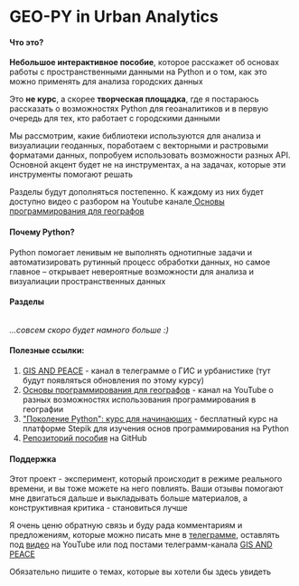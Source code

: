 # GEO-PY in Urban Analytics

#### Что это?

<strong>Небольшое интерактивное пособие</strong>, которое расскажет об основах работы с пространственными данными на Python и о том, как это можно применять для анализа городских данных

Это <strong>не курс</strong>, а скорее <strong>творческая площадка</strong>, где я постараюсь рассказать о возможностях Python для геоаналитиков и в первую очередь для тех, кто работает с городскими данными

Мы рассмотрим, какие библиотеки используются для анализа и визуалиации геоданных, поработаем с векторными и растровыми форматами данных, попробуем использовать возможности разных API. Основной акцент будет не на инструментах, а на задачах, которые эти инструменты помогают решать

Разделы будут дополняться постепенно. К каждому из них будет доступно видео с разбором на Youtube канале<a href="https://www.youtube.com/channel/UC99_v_T0CTEsYiY2O6YsvOA" target="_blank"> Основы программирования для географов</a>

#### Почему Python?

Python помогает ленивым не выполнять однотипные задачи и автоматизировать рутинный процесс обработки данных, но самое главное – открывает невероятные возможности для анализа и визуалиации пространственных данных

#### Разделы

```{tableofcontents}

```

_...совсем скоро будет намного больше :)_

#### Полезные ссылки:

1. <a href="https://t.me/GIS_PEACE" target="_blank">GIS AND PEACE</a> - канал в телеграмме о ГИС и урбанистике (тут будут появляться обновления по этому курсу)
2. <a href="https://www.youtube.com/channel/UC99_v_T0CTEsYiY2O6YsvOA" target="_blank">Основы программирования для географов</a> - канал на YouTube о разных возможностях использования программирования в географии
3. <a href="https://stepik.org/course/58852/promo" target="_blank">"Поколение Python": курс для начинающих</a> - бесплатный курс на платформе Stepik для изучения основ программирования на Python
4. <a href="https://github.com/bella-mir/geo-py" target="_blank">Репозиторий пособия</a> на GitHub

#### Поддержка

Этот проект - экcперимент, который происходит в режиме реального времени, и вы тоже можете на него повлиять. Ваши отзывы помогают мне двигаться дальше и выкладывать больше материалов, а конструктивная критика - становиться лучше

Я очень ценю обратную связь и буду рада комментариям и предложениям, которые можно писать мне в <a href="https://t.me/belkamir" target="_blank">телеграмме</a>, оставлять под <a href="https://www.youtube.com/channel/UC99_v_T0CTEsYiY2O6YsvOA" target="_blank">видео</a> на YouTube или под постами телеграмм-канала <a href="https://t.me/GIS_PEACE" target="_blank">GIS AND PEACE</a>

Обязательно пишите о темах, которые вы хотели бы здесь увидеть
